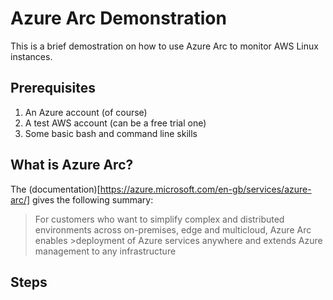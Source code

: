 # Azure Arc Demonstration
This is a brief demostration on how to use Azure Arc to monitor AWS Linux instances.

## Prerequisites
1. An Azure account (of course)
2. A test AWS account (can be a free trial one)
3. Some basic bash and command line skills

## What is Azure Arc?
The (documentation)[https://azure.microsoft.com/en-gb/services/azure-arc/] gives the following summary:

>For customers who want to simplify complex and distributed environments across on-premises, edge and multicloud, Azure Arc enables >deployment of Azure services anywhere and extends Azure management to any infrastructure

## Steps

